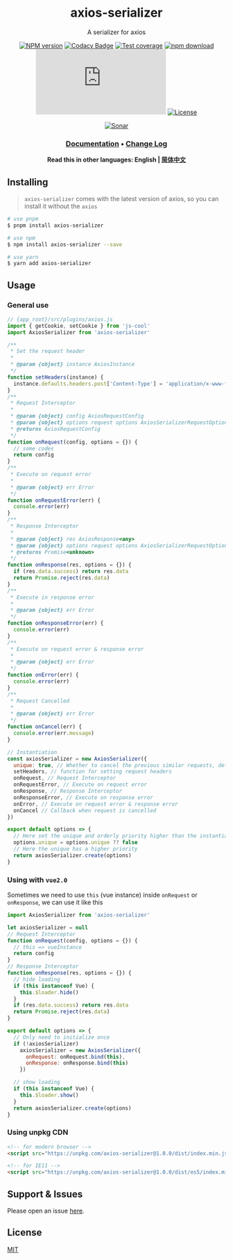 <div style="text-align: center;" align="center">

# axios-serializer

A serializer for axios

[![NPM version][npm-image]][npm-url]
[![Codacy Badge][codacy-image]][codacy-url]
[![Test coverage][codecov-image]][codecov-url]
[![npm download][download-image]][download-url]
[![gzip][gzip-image]][gzip-url]
[![License][license-image]][license-url]

[![Sonar][sonar-image]][sonar-url]

</div>

<div style="text-align: center; margin-bottom: 20px;" align="center">

### **[Documentation](./docs/modules.md)** • **[Change Log](./CHANGELOG.md)**

**Read this in other languages: English | [简体中文](./README-zh_CN.md)**

</div>

## Installing

> `axios-serializer` comes with the latest version of axios, so you can install it without the `axios`

```bash
# use pnpm
$ pnpm install axios-serializer

# use npm
$ npm install axios-serializer --save

# use yarn
$ yarn add axios-serializer
```

## Usage

### General use

```js
// {app_root}/src/plugins/axios.js
import { getCookie, setCookie } from 'js-cool'
import AxiosSerializer from 'axios-serializer'

/**
 * Set the request header
 *
 * @param {object} instance AxiosInstance
 */
function setHeaders(instance) {
  instance.defaults.headers.post['Content-Type'] = 'application/x-www-form-urlencoded'
}
/**
 * Request Interceptor
 *
 * @param {object} config AxiosRequestConfig
 * @param {object} options request options AxiosSerializerRequestOptions
 * @returns AxiosRequestConfig
 */
function onRequest(config, options = {}) {
  // some codes
  return config
}
/**
 * Execute on request error
 *
 * @param {object} err Error
 */
function onRequestError(err) {
  console.error(err)
}
/**
 * Response Interceptor
 *
 * @param {object} res AxiosResponse<any>
 * @param {object} options request options AxiosSerializerRequestOptions
 * @returns Promise<unknown>
 */
function onResponse(res, options = {}) {
  if (res.data.success) return res.data
  return Promise.reject(res.data)
}
/**
 * Execute in response error
 *
 * @param {object} err Error
 */
function onResponseError(err) {
  console.error(err)
}
/**
 * Execute on request error & response error
 *
 * @param {object} err Error
 */
function onError(err) {
  console.error(err)
}
/**
 * Request Cancelled
 *
 * @param {object} err Error
 */
function onCancel(err) {
  console.error(err.message)
}

// Instantiation
const axiosSerializer = new AxiosSerializer({
  unique: true, // Whether to cancel the previous similar requests, default: false
  setHeaders, // function for setting request headers
  onRequest, // Request Interceptor
  onRequestError, // Execute on request error
  onResponse, // Response Interceptor
  onResponseError, // Execute on response error
  onError, // Execute on request error & response error
  onCancel // Callback when request is cancelled
})

export default options => {
  // Here set the unique and orderly priority higher than the instantiation configuration
  options.unique = options.unique ?? false
  // Here the unique has a higher priority
  return axiosSerializer.create(options)
}
```

### Using with `vue2.0`

Sometimes we need to use `this` (vue instance) inside `onRequest` or `onResponse`, we can use it like this

```js
import AxiosSerializer from 'axios-serializer'

let axiosSerializer = null
// Request Interceptor
function onRequest(config, options = {}) {
  // this => vueInstance
  return config
}
// Response Interceptor
function onResponse(res, options = {}) {
  // hide loading
  if (this instanceof Vue) {
    this.$loader.hide()
  }
  if (res.data.success) return res.data
  return Promise.reject(res.data)
}

export default options => {
  // Only need to initialize once
  if (!axiosSerializer)
    axiosSerializer = new AxiosSerializer({
      onRequest: onRequest.bind(this),
      onResponse: onResponse.bind(this)
    })

  // show loading
  if (this instanceof Vue) {
    this.$loader.show()
  }
  return axiosSerializer.create(options)
}
```

### Using unpkg CDN

```html
<!-- for modern browser -->
<script src="https://unpkg.com/axios-serializer@1.0.0/dist/index.min.js"></script>

<!-- for IE11 -->
<script src="https://unpkg.com/axios-serializer@1.0.0/dist/es5/index.min.js"></script>
```

## Support & Issues

Please open an issue [here](https://github.com/saqqdy/axios-serializer/issues).

## License

[MIT](LICENSE)

[npm-image]: https://img.shields.io/npm/v/axios-serializer.svg?style=flat-square
[npm-url]: https://npmjs.org/package/axios-serializer
[codacy-image]: https://app.codacy.com/project/badge/Grade/f70d4880e4ad4f40aa970eb9ee9d0696
[codacy-url]: https://www.codacy.com/gh/saqqdy/axios-serializer/dashboard?utm_source=github.com&utm_medium=referral&utm_content=saqqdy/axios-serializer&utm_campaign=Badge_Grade
[codecov-image]: https://img.shields.io/codecov/c/github/saqqdy/axios-serializer.svg?style=flat-square
[codecov-url]: https://codecov.io/github/saqqdy/axios-serializer?branch=master
[download-image]: https://img.shields.io/npm/dm/axios-serializer.svg?style=flat-square
[download-url]: https://npmjs.org/package/axios-serializer
[gzip-image]: http://img.badgesize.io/https://unpkg.com/axios-serializer/dist/index.min.js?compression=gzip&label=gzip%20size:%20JS
[gzip-url]: http://img.badgesize.io/https://unpkg.com/axios-serializer/dist/index.min.js?compression=gzip&label=gzip%20size:%20JS
[license-image]: https://img.shields.io/badge/License-MIT-blue.svg
[license-url]: LICENSE
[sonar-image]: https://sonarcloud.io/api/project_badges/quality_gate?project=saqqdy_axios-serializer
[sonar-url]: https://sonarcloud.io/dashboard?id=saqqdy_axios-serializer
